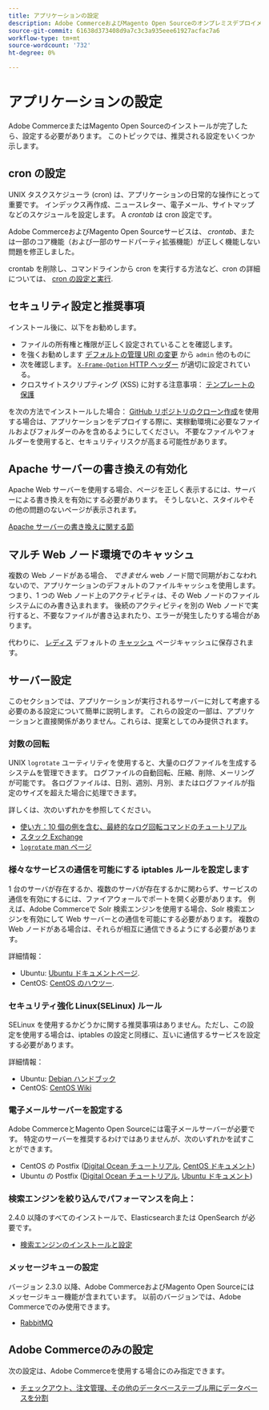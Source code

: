 ```yaml
---
title: アプリケーションの設定
description: Adobe CommerceおよびMagento Open Sourceのオンプレミスデプロイメントに必要なインストール後の設定について説明します。
source-git-commit: 61638d373408d9a7c3c3a935eee61927acfac7a6
workflow-type: tm+mt
source-wordcount: '732'
ht-degree: 0%

---
```



# アプリケーションの設定

Adobe CommerceまたはMagento Open Sourceのインストールが完了したら、設定する必要があります。 このトピックでは、推奨される設定をいくつか示します。

## cron の設定

UNIX タスクスケジューラ (cron) は、アプリケーションの日常的な操作にとって重要です。 インデックス再作成、ニュースレター、電子メール、サイトマップなどのスケジュールを設定します。 A *crontab* は cron 設定です。

Adobe CommerceおよびMagento Open Sourceサービスは、 *crontab*、または一部のコア機能（および一部のサードパーティ拡張機能）が正しく機能しない問題を修正しました。

crontab を削除し、コマンドラインから cron を実行する方法など、cron の詳細については、 [cron の設定と実行](../../configuration/cli/configure-cron-jobs.md).

## セキュリティ設定と推奨事項

インストール後に、以下をお勧めします。

* ファイルの所有権と権限が正しく設定されていることを確認します。
* を強くお勧めします [デフォルトの管理 URI の変更](../tutorials/admin-uri.md) から `admin` 他のものに
* 次を確認します。 [`X-Frame-Option` HTTP ヘッダー](../../configuration/security/xframe-options.md) が適切に設定されている。
* クロスサイトスクリプティング (XSS) に対する注意事項： [テンプレートの保護](https://developer.adobe.com/commerce/php/development/security/cross-site-scripting/)

を次の方法でインストールした場合： [GitHub リポジトリのクローン作成](https://developer.adobe.com/commerce/contributor/guides/install/clone-repository/)を使用する場合は、アプリケーションをデプロイする際に、実稼動環境に必要なファイルおよびフォルダーのみを含めるようにしてください。 不要なファイルやフォルダーを使用すると、セキュリティリスクが高まる可能性があります。

## Apache サーバーの書き換えの有効化

Apache Web サーバーを使用する場合、ページを正しく表示するには、サーバーによる書き換えを有効にする必要があります。 そうしないと、スタイルやその他の問題のないページが表示されます。

[Apache サーバーの書き換えに関する節](../prerequisites/web-server/apache.md#apache-rewrites-and-htaccess)

## マルチ Web ノード環境でのキャッシュ

複数の Web ノードがある場合、 *できません* web ノード間で同期がおこなわれないので、アプリケーションのデフォルトのファイルキャッシュを使用します。 つまり、1 つの Web ノード上のアクティビティは、その Web ノードのファイルシステムにのみ書き込まれます。 後続のアクティビティを別の Web ノードで実行すると、不要なファイルが書き込まれたり、エラーが発生したりする場合があります。

代わりに、 [レディス](../../configuration/cache/config-redis.md) デフォルトの [キャッシュ](https://glossary.magento.com/cache) ページキャッシュに保存されます。

## サーバー設定

このセクションでは、アプリケーションが実行されるサーバーに対して考慮する必要のある設定について簡単に説明します。 これらの設定の一部は、アプリケーションと直接関係がありません。これらは、提案としてのみ提供されます。

### 対数の回転

UNIX `logrotate` ユーティリティを使用すると、大量のログファイルを生成するシステムを管理できます。 ログファイルの自動回転、圧縮、削除、メーリングが可能です。 各ログファイルは、日別、週別、月別、またはログファイルが指定のサイズを超えた場合に処理できます。

詳しくは、次のいずれかを参照してください。

* [使い方：10 個の例を含む、最終的なログ回転コマンドのチュートリアル](https://www.thegeekstuff.com/2010/07/logrotate-examples)
* [スタック Exchange](https://unix.stackexchange.com/questions/85662/how-to-properly-automatically-manually-rotate-log-files-for-production-rails-app)
* [`logrotate` man ページ](https://linuxconfig.org/logrotate-8-manual-page)

### 様々なサービスの通信を可能にする iptables ルールを設定します

1 台のサーバが存在するか、複数のサーバが存在するかに関わらず、サービスの通信を有効にするには、ファイアウォールでポートを開く必要があります。 例えば、Adobe Commerceで Solr 検索エンジンを使用する場合、Solr 検索エンジンを有効にして Web サーバーとの通信を可能にする必要があります。 複数の Web ノードがある場合は、それらが相互に通信できるようにする必要があります。

詳細情報：

* Ubuntu: [Ubuntu ドキュメントページ](https://help.ubuntu.com/community/IptablesHowTo).
* CentOS: [CentOS のハウツー](https://wiki.centos.org/HowTos/Network/IPTables).

### セキュリティ強化 Linux(SELinux) ルール

SELinux を使用するかどうかに関する推奨事項はありません。ただし、この設定を使用する場合は、iptables の設定と同様に、互いに通信するサービスを設定する必要があります。

詳細情報：

* Ubuntu: [Debian ハンドブック](https://debian-handbook.info/browse/stable/sect.selinux.html)
* CentOS: [CentOS Wiki](https://wiki.centos.org/HowTos/SELinux)

### 電子メールサーバーを設定する

Adobe CommerceとMagento Open Sourceには電子メールサーバーが必要です。 特定のサーバーを推奨するわけではありませんが、次のいずれかを試すことができます。

* CentOS の Postfix ([Digital Ocean チュートリアル](https://www.digitalocean.com/community/tutorials/how-to-install-postfix-on-centos-6), [CentOS ドキュメント](https://www.centos.org))
* Ubuntu の Postfix ([Digital Ocean チュートリアル](https://www.digitalocean.com/community/tutorials/how-to-install-and-setup-postfix-on-ubuntu-14-04), [Ubuntu ドキュメント](https://help.ubuntu.com/community/MailServer))

### 検索エンジンを絞り込んでパフォーマンスを向上：

2.4.0 以降のすべてのインストールで、Elasticsearchまたは OpenSearch が必要です。

* [検索エンジンのインストールと設定](../../configuration/search/overview-search.md)

### メッセージキューの設定

バージョン 2.3.0 以降、Adobe CommerceおよびMagento Open Sourceにはメッセージキュー機能が含まれています。 以前のバージョンでは、Adobe Commerceでのみ使用できます。

* [RabbitMQ](../../configuration/queues/message-queue-framework.md)

## Adobe Commerceのみの設定

次の設定は、Adobe Commerceを使用する場合にのみ指定できます。

* [チェックアウト、注文管理、その他のデータベーステーブル用にデータベースを分割](../../configuration/storage/multi-master.md)
